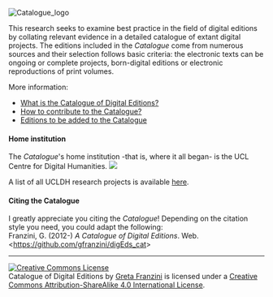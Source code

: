 ![Catalogue_logo](https://github.com/gfranzini/digEds_cat/blob/master/DigEds_Cat_small.png)

This research seeks to examine best practice in the field of digital editions by collating relevant evidence in a detailed catalogue of extant digital projects. The editions included in the <em>Catalogue</em> come from numerous sources and their selection follows basic criteria: the electronic texts can be ongoing or complete projects, born-digital editions or electronic reproductions of print volumes.

More information:

* [What is the Catalogue of Digital Editions?](https://github.com/gfranzini/digEds_cat/wiki)
* [How to contribute to the Catalogue?](https://github.com/gfranzini/digEds_cat/wiki/Data-description-&-contribution)
* [Editions to be added to the Catalogue](https://github.com/gfranzini/digEds_cat/issues)

<h4>Home institution</h4>
The <em>Catalogue</em>'s home institution -that is, where it all began- is the UCL Centre for Digital Humanities.
<a href="https://www.ucl.ac.uk/dh" title="Opens in new tab" target="_blank"><img src="https://www.ucl.ac.uk/dh/images/buttons/ucldh-234x60-palette.png"></a>

A list of all UCLDH research projects is available <a href="http://www.ucl.ac.uk/dh/projects" target="blank" title="Opens in new tab">here</a>. 

<h4>Citing the Catalogue</h4>
I greatly appreciate you citing the <em>Catalogue</em>! Depending on the citation style you need, you could adapt the following:<br />
Franzini, G. (2012-) <em>A Catalogue of Digital Editions</em>. Web. &lt;<a href="https://github.com/gfranzini/digEds_cat">https://github.com/gfranzini/digEds_cat</a>&gt;

<hr />

<p><a rel="license" href="http://creativecommons.org/licenses/by-sa/4.0/"><img alt="Creative Commons License" style="border-width:0" src="https://i.creativecommons.org/l/by-sa/4.0/88x31.png" /></a><br /><span xmlns:dct="http://purl.org/dc/terms/" property="dct:title">Catalogue of Digital Editions</span> by <a xmlns:cc="http://creativecommons.org/ns#" href="https://gretafranzini.com" property="cc:attributionName" rel="cc:attributionURL">Greta Franzini</a> is licensed under a <a rel="license" href="http://creativecommons.org/licenses/by-sa/4.0/">Creative Commons Attribution-ShareAlike 4.0 International License</a>.</p>